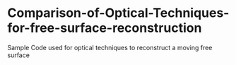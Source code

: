# Comparison-of-Optical-Techniques-for-free-surface-reconstruction
Sample Code used for optical techniques to reconstruct a moving free surface
